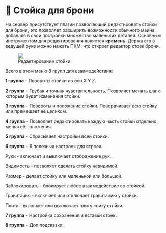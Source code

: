 # 👕 Стойка для брони


На сервер присутствует плагин позволяющий редактировать стойки для брони, это позволяет расширить возможности обычного майна, добавляя в свои постройки множество маленьких деталей.
Основным инструментом для редактирования является **кремень**. Держа его в ведущей руке можно нажать ПКМ, что откроет редактор стоек брони.


<figure>
    <img src="https://2376298745-files.gitbook.io/~/files/v0/b/gitbook-x-prod.appspot.com/o/spaces%2FiafV1IVuYhXRQw30ttj9%2Fuploads%2Fv3fB5zkw4s71BZXYCUyx%2F%D0%91%D0%B5%D0%B7%D1%8B%D0%BC%D1%8F%D0%BD%D0%BD%D1%8B%D0%B9.png?alt=media&token=fc71efb3-bba0-456e-bf65-c0ea297c19b2">
    <figcaption>Редактирование стойки</figcaption>
</figure>

Всего в этом меню 8 групп для взаимодействия:

**1 группа** - Повороты стойки по оси X Y Z.

**2 группа** - Грубая и точная чувствительность. Позволяет менять шаг с которым будет изменения стойки.

**3 группа** - Повороты и положение стойки. Поворачивает всю стойку или премещает её целиком.

**4 группа** - Позволяет редактировать каждую часть стойки отдельно, меняя её положения.

**5 группа** - Сбрасывает настройки всей стойки. 

**6 группа** - 6 полезных настроек для строек.

Руки - включает и выключает отображение рук.

Видимость - позволяет сделать стойку невидимой.

Размер - делает стойку или маленькой или большой.

Заблокировать - блокирует любое взаимодействие со стойкой.

Гравитация - включает или отключает гравитацию у стойки.

Плита - включает или выключает плиту снизу стойки.

**7 группа** - Настройка сохранения и вставки стоек.

**8 группа** - Доп подсказки.
